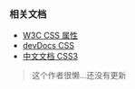 ### 相关文档

- [W3C CSS 属性](https://www.w3school.com.cn/css/index.asp)
- [devDocs CSS](https://devdocs.io/css/)
- [中文文档 CSS3](http://caibaojian.com/css3/)


> 这个作者很懒...还没有更新
